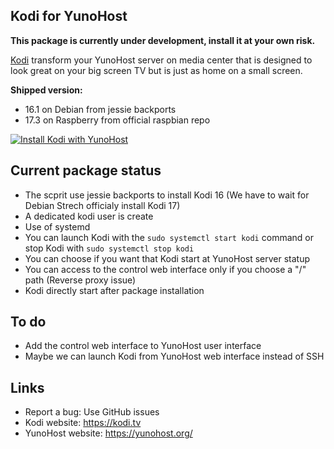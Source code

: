 Kodi for YunoHost
---------------------

**This package is currently under development, install it at your own risk.**

[Kodi](https://kodi.tv) transform your YunoHost server on media center that is designed to look great on your big screen TV but is just as home on a small screen.

**Shipped version:**
* 16.1 on Debian from jessie backports
* 17.3 on Raspberry from official raspbian repo

[![Install Kodi with YunoHost](https://install-app.yunohost.org/install-with-yunohost.png)](https://install-app.yunohost.org/?app=kodi)

## Current package status
* The scprit use jessie backports to install Kodi 16 (We have to wait for Debian Strech officialy install Kodi 17)
* A dedicated kodi user is create
* Use of systemd
* You can launch Kodi with the ```sudo systemctl start kodi``` command or stop Kodi with ```sudo systemctl stop kodi```
* You can choose if you want that Kodi start at YunoHost server statup
* You can access to the control web interface only if you choose a "/" path (Reverse proxy issue)
* Kodi directly start after package installation

## To do
* Add the control web interface to YunoHost user interface
* Maybe we can launch Kodi from YunoHost web interface instead of SSH

## Links

 * Report a bug: Use GitHub issues
 * Kodi website: https://kodi.tv
 * YunoHost website: https://yunohost.org/